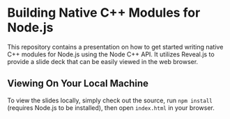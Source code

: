 # Building Native C++ Modules for Node.js

This repository contains a presentation on how to get started writing native C++ modules for Node.js using the Node C++ API. It utilizes Reveal.js to provide a slide deck that can be easily viewed in the web browser.

## Viewing On Your Local Machine

To view the slides locally, simply check out the source, run `npm install` (requires Node.js to be installed), then open `index.html` in your browser.
